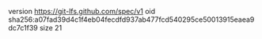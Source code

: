 version https://git-lfs.github.com/spec/v1
oid sha256:a07fad39d4c1f4eb04fecdfd937ab477fcd540295ce50013915eaea9dc7c1f39
size 21
